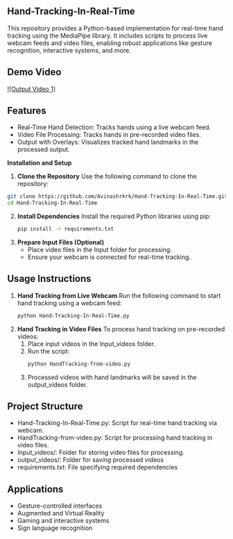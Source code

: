 ﻿## Hand-Tracking-In-Real-Time
This repository provides a Python-based implementation for real-time hand tracking using the MediaPipe library. It includes scripts to process live webcam feeds and video files, enabling robust applications like gesture recognition, interactive systems, and more.

## Demo Video
[![Output Video 1]](./Output_videos/o1.mp4) 

## Features
* Real-Time Hand Detection: Tracks hands using a live webcam feed.
* Video File Processing: Tracks hands in pre-recorded video files.
* Output with Overlays: Visualizes tracked hand landmarks in the processed output.

**Installation and Setup**
1. **Clone the Repository**
  Use the following command to clone the repository:
  ```bash
  git clone https://github.com/Avinashrkrk/Hand-Tracking-In-Real-Time.git
  cd Hand-Tracking-In-Real-Time
```
2. **Install Dependencies**
   Install the required Python libraries using pip:
   ```bash
   pip install -r requirements.txt
   ```
3. **Prepare Input Files (Optional)**
   - Place video files in the Input folder for processing.
   - Ensure your webcam is connected for real-time tracking.

## Usage Instructions
1. **Hand Tracking from Live Webcam**
   Run the following command to start hand tracking using a webcam feed:
   ```bash
   python Hand-Tracking-In-Real-Time.py
   ```
2. **Hand Tracking in Video Files**
   To process hand tracking on pre-recorded videos:
   1. Place input videos in the Input_videos folder.
   2. Run the script:
      ```bash
      python HandTracking-from-video.py
      ```
   3. Processed videos with hand landmarks will be saved in the output_videos folder.

## Project Structure
- Hand-Tracking-In-Real-Time.py: Script for real-time hand tracking via webcam.
- HandTracking-from-video.py: Script for processing hand tracking in video files.
- Input_videos/: Folder for storing video files for processing.
- output_videos/: Folder for saving processed videos
- requirements.txt: File specifying required dependencies

## Applications
* Gesture-controlled interfaces
* Augmented and Virtual Reality
* Gaming and interactive systems
* Sign language recognition
